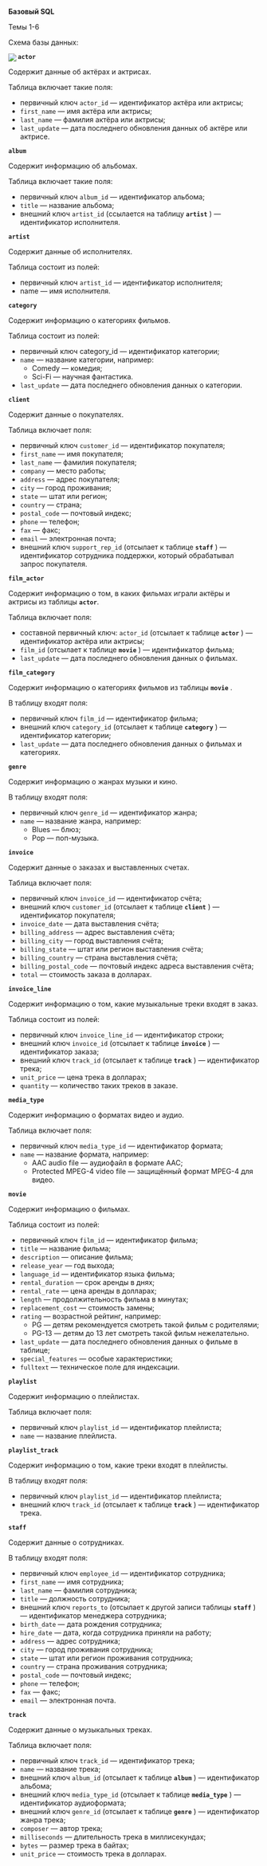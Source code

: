 **Базовый SQL**

Темы 1-6 

Схема базы данных:

<img src='https://github.com/oxytwtr/DS_Yandex_Practicum/raw/main/18%20-%20SQL%20EXER/description/BasicSQL_database_scheme.png' align="left">

**`actor`**

Содержит данные об актёрах и актрисах.

Таблица включает такие поля:

- первичный ключ `actor_id` — идентификатор актёра или актрисы;
- `first_name` — имя актёра или актрисы;
- `last_name` — фамилия актёра или актрисы;
- `last_update` — дата последнего обновления данных об актёре или актрисе.

**`album`**

Содержит информацию об альбомах.

Таблица включает такие поля:

- первичный ключ `album_id` — идентификатор альбома;
- `title` — название альбома;
- внешний ключ `artist_id` (ссылается на таблицу **`artist`** ) — идентификатор исполнителя.

**`artist`**

Содержит данные об исполнителях.

Таблица состоит из полей:

- первичный ключ `artist_id` — идентификатор исполнителя;
- name — имя исполнителя.

**`category`**

Содержит информацию о категориях фильмов.

Таблица состоит из полей:

- первичный ключ category_id — идентификатор категории;
- `name` — название категории, например:
  - Comedy — комедия;
  - Sci-Fi — научная фантастика.
- `last_update` — дата последнего обновления данных о категории.

**`client`**

Содержит данные о покупателях.

Таблица включает поля:

- первичный ключ `customer_id` — идентификатор покупателя;
- `first_name` — имя покупателя;
- `last_name` — фамилия покупателя;
- `company` — место работы;
- `address` — адрес покупателя;
- `city` — город проживания;
- `state` — штат или регион;
- `country` — страна;
- `postal_code` — почтовый индекс;
- `phone` — телефон;
- `fax` — факс;
- `email` — электронная почта;
- внешний ключ `support_rep_id` (отсылает к таблице **`staff`** ) — идентификатор сотрудника поддержки, который обрабатывал запрос покупателя.

**`film_actor`**

Содержит информацию о том, в каких фильмах играли актёры и актрисы из таблицы **`actor`**.

Таблица включает поля:

- составной первичный ключ: `actor_id` (отсылает к таблице **`actor`** ) — идентификатор актёра или актрисы;
- `film_id` (отсылает к таблице **`movie`** ) — идентификатор фильма;
- `last_update` — дата последнего обновления данных о фильмах.

**`film_category`**

Содержит информацию о категориях фильмов из таблицы **`movie`** .

В таблицу входят поля:

- первичный ключ `film_id` — идентификатор фильма;
- внешний ключ `category_id` (отсылает к таблице **`category`** ) — идентификатор категории;
- `last_update` — дата последнего обновления данных о фильмах и категориях.

**`genre`**

Содержит информацию о жанрах музыки и кино.

В таблицу входят поля:

- первичный ключ `genre_id` — идентификатор жанра;
- `name` — название жанра, например:
  - Blues — блюз;
  - Pop — поп-музыка.

**`invoice`**

Содержит данные о заказах и выставленных счетах.

Таблица включает поля:

- первичный ключ `invoice_id` — идентификатор счёта;
- внешний ключ `customer_id` (отсылает к таблице **`client`** ) — идентификатор покупателя;
- `invoice_date` — дата выставления счёта;
- `billing_address` — адрес выставления счёта;
- `billing_city` — город выставления счёта;
- `billing_state` — штат или регион выставления счёта;
- `billing_country` — страна выставления счёта;
- `billing_postal_code` — почтовый индекс адреса выставления счёта;
- `total` — стоимость заказа в долларах.

**`invoice_line`**

Содержит информацию о том, какие музыкальные треки входят в заказ.

Таблица состоит из полей:

- первичный ключ `invoice_line_id` — идентификатор строки;
- внешний ключ `invoice_id` (отсылает к таблице **`invoice`** ) — идентификатор заказа;
- внешний ключ `track_id` (отсылает к таблице **`track`** ) — идентификатор трека;
- `unit_price` — цена трека в долларах;
- `quantity` — количество таких треков в заказе.

**`media_type`**

Содержит информацию о форматах видео и аудио.

Таблица включает поля:

- первичный ключ `media_type_id` — идентификатор формата;
- `name` — название формата, например:
  - AAC audio file — аудиофайл в формате AAC;
  - Protected MPEG-4 video file — защищённый формат MPEG-4 для видео.

**`movie`**

Содержит информацию о фильмах.

Таблица состоит из полей:

- первичный ключ `film_id` — идентификатор фильма;
- `title` — название фильма;
- `description` — описание фильма;
- `release_year` — год выхода;
- `language_id` — идентификатор языка фильма;
- `rental_duration` — срок аренды в днях;
- `rental_rate` — цена аренды в долларах;
- `length` — продолжительность фильма в минутах;
- `replacement_cost` — стоимость замены;
- `rating` — возрастной рейтинг, например:
  - PG — детям рекомендуется смотреть такой фильм с родителями;
  - PG-13 — детям до 13 лет смотреть такой фильм нежелательно.
- `last_update` — дата последнего обновления данных о фильме в таблице;
- `special_features` — особые характеристики;
- `fulltext` — техническое поле для индексации.

**`playlist`**

Содержит информацию о плейлистах.

Таблица включает поля:

- первичный ключ `playlist_id` — идентификатор плейлиста;
- `name` — название плейлиста.

**`playlist_track`**

Содержит информацию о том, какие треки входят в плейлисты.

В таблицу входят поля:

- первичный ключ `playlist_id` — идентификатор плейлиста;
- внешний ключ `track_id` (отсылает к таблице **`track`** ) — идентификатор трека.

**`staff`**

Содержит данные о сотрудниках.

В таблицу входят поля:

- первичный ключ `employee_id` — идентификатор сотрудника;
- `first_name` — имя сотрудника;
- `last_name` — фамилия сотрудника;
- `title` — должность сотрудника;
- внешний ключ `reports_to` (отсылает к другой записи таблицы **`staff`** ) — идентификатор менеджера сотрудника;
- `birth_date` — дата рождения сотрудника;
- `hire_date` — дата, когда сотрудника приняли на работу;
- `address` — адрес сотрудника;
- `city` — город проживания сотрудника;
- `state` — штат или регион проживания сотрудника;
- `country` — страна проживания сотрудника;
- `postal_code` — почтовый индекс;
- `phone` — телефон;
- `fax` — факс;
- `email` — электронная почта.

**`track`**

Содержит данные о музыкальных треках.

Таблица включает поля:

- первичный ключ `track_id` — идентификатор трека;
- `name` — название трека;
- внешний ключ `album_id` (отсылает к таблице **`album`** ) — идентификатор альбома;
- внешний ключ `media_type_id` (отсылает к таблице **`media_type`** ) — идентификатор аудиоформата;
- внешний ключ `genre_id` (отсылает к таблице **`genre`** ) — идентификатор жанра трека;
- `composer` — автор трека;
- `milliseconds` — длительность трека в миллисекундах;
- `bytes` — размер трека в байтах;
- `unit_price` — стоимость трека в долларах.
